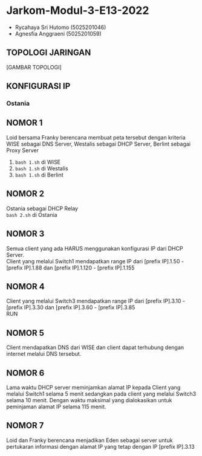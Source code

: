 # Jarkom-Modul-3-E13-2022
- Rycahaya Sri Hutomo (5025201046)
- Agnesfia Anggraeni (5025201059)


## TOPOLOGI JARINGAN
[GAMBAR TOPOLOGI]

## KONFIGURASI IP
### Ostania

## NOMOR 1
Loid bersama Franky berencana membuat peta tersebut dengan kriteria WISE sebagai DNS Server, Westalis sebagai DHCP Server, Berlint sebagai Proxy Server<br>
1. <code>bash 1.sh</code> di WISE
2. <code>bash 1.sh</code> di Westalis
3. <code>bash 1.sh</code> di Berlint

## NOMOR 2
Ostania sebagai DHCP Relay<br>
<code>bash 2.sh</code> di Ostania

## NOMOR 3
Semua client yang ada HARUS menggunakan konfigurasi IP dari DHCP Server.<br>
Client yang melalui Switch1 mendapatkan range IP dari [prefix IP].1.50 - [prefix IP].1.88 dan [prefix IP].1.120 - [prefix IP].1.155<br>


## NOMOR 4
Client yang melalui Switch3 mendapatkan range IP dari [prefix IP].3.10 - [prefix IP].3.30 dan [prefix IP].3.60 - [prefix IP].3.85<br>
RUN 

## NOMOR 5
Client mendapatkan DNS dari WISE dan client dapat terhubung dengan internet melalui DNS tersebut.

## NOMOR 6
Lama waktu DHCP server meminjamkan alamat IP kepada Client yang melalui Switch1 selama 5 menit sedangkan pada client yang melalui Switch3 selama 10 menit. Dengan waktu maksimal yang dialokasikan untuk peminjaman alamat IP selama 115 menit.

## NOMOR 7
Loid dan Franky berencana menjadikan Eden sebagai server untuk pertukaran informasi dengan alamat IP yang tetap dengan IP [prefix IP].3.13
